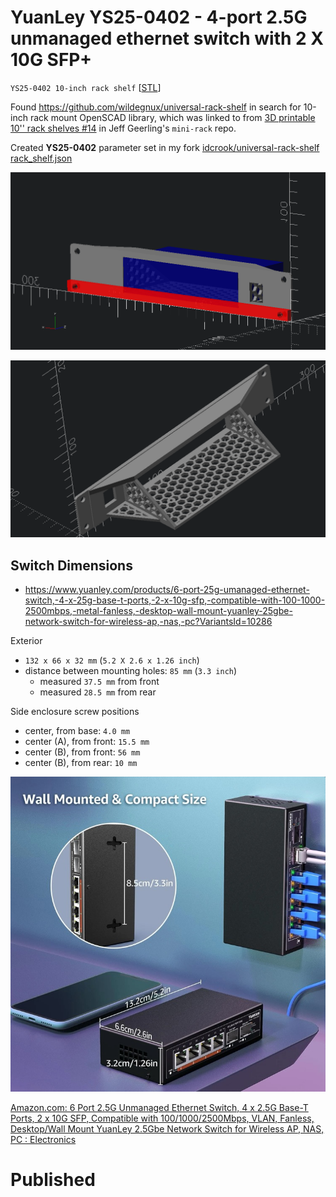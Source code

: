# YuanLey YS25-0402 - 4-port 2.5G unmanaged ethernet switch with 2 X 10G SFP+

`YS25-0402 10-inch rack shelf` [[STL](YS25_0402_10inch_rack.stl)]

Found <https://github.com/wildegnux/universal-rack-shelf> in search for 10-inch rack mount OpenSCAD library, which was linked to from [3D printable 10'' rack shelves #14](https://github.com/geerlingguy/mini-rack/issues/14) in Jeff Geerling's `mini-rack` repo.

Created **YS25-0402** parameter set in my fork [idcrook/universal-rack-shelf rack_shelf.json](https://github.com/idcrook/universal-rack-shelf/blob/88303ee16b30d2e1e216f8eee74f86ba26137206/rack_shelf.json#L86C10-L86C20)

![mockup](in-place-sizing.png)

![rack view](assembly.png)


## Switch Dimensions

- https://www.yuanley.com/products/6-port-25g-umanaged-ethernet-switch,-4-x-25g-base-t-ports,-2-x-10g-sfp,-compatible-with-100-1000-2500mbps,-metal-fanless,-desktop-wall-mount-yuanley-25gbe-network-switch-for-wireless-ap,-nas,-pc?VariantsId=10286

Exterior

-   `132 x 66 x 32 mm` (`5.2 X 2.6 x 1.26 inch`)
-	distance between mounting holes: `85 mm` (`3.3 inch`)
	-	measured `37.5 mm` from front
	-	measured `28.5 mm` from rear

Side enclosure screw positions

- center, from base: `4.0 mm`
- center (A), from front: `15.5 mm`
- center (B), from front: `56 mm`
- center (B), from rear: `10 mm`

![dimensions](wall-mount.jpg)


[Amazon.com: 6 Port 2.5G Unmanaged Ethernet Switch, 4 x 2.5G Base-T Ports, 2 x 10G SFP, Compatible with 100/1000/2500Mbps, VLAN, Fanless, Desktop/Wall Mount YuanLey 2.5Gbe Network Switch for Wireless AP, NAS, PC : Electronics](https://www.amazon.com/Port-Umanaged-SFP-Compatible-YuanLey/dp/B0C64N2QN7?th=1)

# Published
